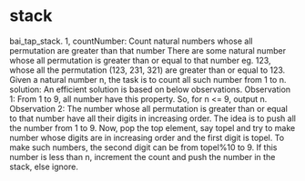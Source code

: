 # stack
bai_tap_stack.
1, countNumber:
Count natural numbers whose all permutation are greater than that number
There are some natural number whose all permutation is greater than or equal to that number eg. 123, whose all the permutation (123, 231, 321) are greater than or equal to 123.
Given a natural number n, the task is to count all such number from 1 to n.
solution:
An efficient solution is based on below observations.
Observation 1: From 1 to 9, all number have this property. So, for n <= 9, output n.
Observation 2: The number whose all permutation is greater than or equal to that number have all their digits in increasing order.
The idea is to push all the number from 1 to 9. Now, pop the top element, say topel and try to make number whose digits are in increasing order and the first digit is topel. To make such numbers, the second digit can be from topel%10 to 9. If this number is less than n, increment the count and push the number in the stack, else ignore.
